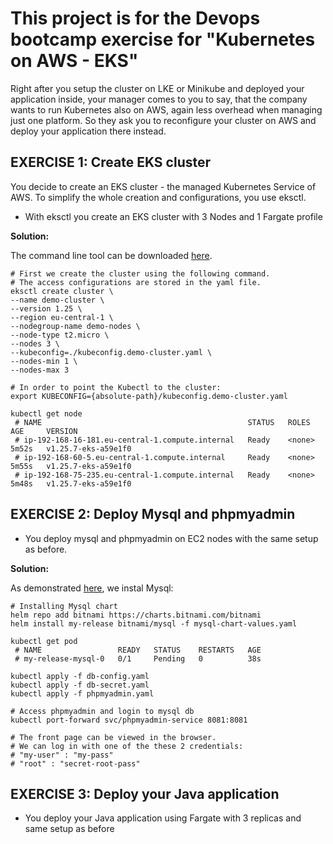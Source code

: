 # This project is for the Devops bootcamp exercise for "Kubernetes on AWS - EKS"

Right after you setup the cluster on LKE or Minikube and deployed your application inside, your manager comes to you to say, that the company wants to run Kubernetes also on AWS, again less overhead when managing just one platform. So they ask you to reconfigure your cluster on AWS and deploy your application there instead.



## EXERCISE 1: Create EKS cluster

You decide to create an EKS cluster - the managed Kubernetes Service of AWS. To simplify the whole creation and configurations, you use eksctl.

* With eksctl you create an EKS cluster with 3 Nodes and 1 Fargate profile

**Solution:**

The command line tool can be downloaded [here](https://eksctl.io/).

    # First we create the cluster using the following command.
    # The access configurations are stored in the yaml file.
    eksctl create cluster \
    --name demo-cluster \
    --version 1.25 \
    --region eu-central-1 \
    --nodegroup-name demo-nodes \
    --node-type t2.micro \
    --nodes 3 \
    --kubeconfig=./kubeconfig.demo-cluster.yaml \
    --nodes-min 1 \
    --nodes-max 3

    # In order to point the Kubectl to the cluster:
    export KUBECONFIG={absolute-path}/kubeconfig.demo-cluster.yaml

    kubectl get node
     # NAME                                              STATUS   ROLES    AGE     VERSION
     # ip-192-168-16-181.eu-central-1.compute.internal   Ready    <none>   5m52s   v1.25.7-eks-a59e1f0
     # ip-192-168-60-5.eu-central-1.compute.internal     Ready    <none>   5m55s   v1.25.7-eks-a59e1f0
     # ip-192-168-75-235.eu-central-1.compute.internal   Ready    <none>   5m48s   v1.25.7-eks-a59e1f0

## EXERCISE 2: Deploy Mysql and phpmyadmin

* You deploy mysql and phpmyadmin on EC2 nodes with the same setup as before.

**Solution:**

As demonstrated [here](https://github.com/ArshaShiri/DevOpsBootcampKubernetesAssignment.git), we instal Mysql:

    # Installing Mysql chart
    helm repo add bitnami https://charts.bitnami.com/bitnami
    helm install my-release bitnami/mysql -f mysql-chart-values.yaml

    kubectl get pod
     # NAME                 READY   STATUS    RESTARTS   AGE
     # my-release-mysql-0   0/1     Pending   0          38s

    kubectl apply -f db-config.yaml
    kubectl apply -f db-secret.yaml
    kubectl apply -f phpmyadmin.yaml

    # Access phpmyadmin and login to mysql db
    kubectl port-forward svc/phpmyadmin-service 8081:8081

    # The front page can be viewed in the browser.
    # We can log in with one of the these 2 credentials:
    # "my-user" : "my-pass"
    # "root" : "secret-root-pass"

## EXERCISE 3: Deploy your Java application
* You deploy your Java application using Fargate with 3 replicas and same setup as before

